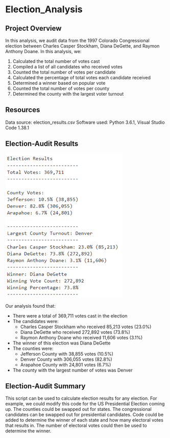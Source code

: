 # Election_Analysis
## Project Overview 
In this analysis, we audit data from the 1997 Colorado Congressional election between Charles Casper Stockham, Diana DeGette, and Raymon Anthony Doane. In this analysis, we:
1. Calculated the total number of votes cast
2. Compiled a list of all candidates who received votes
3. Counted the total number of votes per candidate
4. Calculated the percentage of total votes each candidate received
5. Determined a winner based on popular vote
6. Counted the total number of votes per county
7. Determined the county with the largest voter turnout

## Resources
Data source: election_results.csv
Software used: Python 3.6.1, Visual Studio Code 1.38.1

## Election-Audit Results
![Summary of anaylsis](https://github.com/Jace-Loo/Election_Analysis/blob/a69b9c6e6611cc3b37afa6816fae5195c1e6471e/analysis/Summary_of_Results.png)

Our analysis found that: 
- There were a total of 369,711 votes cast in the election
- The candidates were:
  - Charles Casper Stockham who received 85,213 votes (23.0%)
  - Diana DeGette who received 272,892 votes (73.8%)
  - Raymon Anthony Doane who received 11,606 votes (3.1%)
- The winner of this election was Diana DeGette
- The counties were:
  - Jefferson County with 38,855 votes (10.5%)
  - Denver County with 306,055 votes (82.8%)
  - Arapahoe County with 24,801 votes (6.7%)
- The county with the largest number of votes was Denver

## Election-Audit Summary
This script can be used to calculate election results for any election. For example, we could modify this code for the US Presidential Election coming up. The counties could be swapped out for states. The congressional candidates can be swapped out for presidential candidates. Code could be added to determine the winner of each state and how many electoral votes that results in. The number of electoral votes could then be used to determine the winner. 

